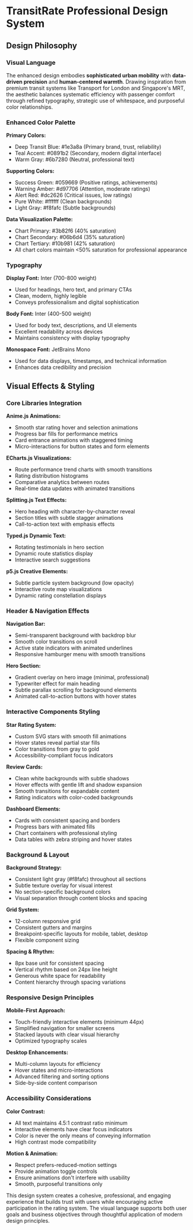 # TransitRate Professional Design System

## Design Philosophy

### Visual Language
The enhanced design embodies **sophisticated urban mobility** with **data-driven precision** and **human-centered warmth**. Drawing inspiration from premium transit systems like Transport for London and Singapore's MRT, the aesthetic balances systematic efficiency with passenger comfort through refined typography, strategic use of whitespace, and purposeful color relationships.

### Enhanced Color Palette
**Primary Colors:**
- Deep Transit Blue: #1e3a8a (Primary brand, trust, reliability)
- Teal Accent: #0891b2 (Secondary, modern digital interface)
- Warm Gray: #6b7280 (Neutral, professional text)

**Supporting Colors:**
- Success Green: #059669 (Positive ratings, achievements)
- Warning Amber: #d97706 (Attention, moderate ratings)
- Alert Red: #dc2626 (Critical issues, low ratings)
- Pure White: #ffffff (Clean backgrounds)
- Light Gray: #f8fafc (Subtle backgrounds)

**Data Visualization Palette:**
- Chart Primary: #3b82f6 (40% saturation)
- Chart Secondary: #06b6d4 (35% saturation)
- Chart Tertiary: #10b981 (42% saturation)
- All chart colors maintain <50% saturation for professional appearance

### Typography
**Display Font:** Inter (700-800 weight)
- Used for headings, hero text, and primary CTAs
- Clean, modern, highly legible
- Conveys professionalism and digital sophistication

**Body Font:** Inter (400-500 weight)
- Used for body text, descriptions, and UI elements
- Excellent readability across devices
- Maintains consistency with display typography

**Monospace Font:** JetBrains Mono
- Used for data displays, timestamps, and technical information
- Enhances data credibility and precision

## Visual Effects & Styling

### Core Libraries Integration
**Anime.js Animations:**
- Smooth star rating hover and selection animations
- Progress bar fills for performance metrics
- Card entrance animations with staggered timing
- Micro-interactions for button states and form elements

**ECharts.js Visualizations:**
- Route performance trend charts with smooth transitions
- Rating distribution histograms
- Comparative analytics between routes
- Real-time data updates with animated transitions

**Splitting.js Text Effects:**
- Hero heading with character-by-character reveal
- Section titles with subtle stagger animations
- Call-to-action text with emphasis effects

**Typed.js Dynamic Text:**
- Rotating testimonials in hero section
- Dynamic route statistics display
- Interactive search suggestions

**p5.js Creative Elements:**
- Subtle particle system background (low opacity)
- Interactive route map visualizations
- Dynamic rating constellation displays

### Header & Navigation Effects
**Navigation Bar:**
- Semi-transparent background with backdrop blur
- Smooth color transitions on scroll
- Active state indicators with animated underlines
- Responsive hamburger menu with smooth transitions

**Hero Section:**
- Gradient overlay on hero image (minimal, professional)
- Typewriter effect for main heading
- Subtle parallax scrolling for background elements
- Animated call-to-action buttons with hover states

### Interactive Components Styling
**Star Rating System:**
- Custom SVG stars with smooth fill animations
- Hover states reveal partial star fills
- Color transitions from gray to gold
- Accessibility-compliant focus indicators

**Review Cards:**
- Clean white backgrounds with subtle shadows
- Hover effects with gentle lift and shadow expansion
- Smooth transitions for expandable content
- Rating indicators with color-coded backgrounds

**Dashboard Elements:**
- Cards with consistent spacing and borders
- Progress bars with animated fills
- Chart containers with professional styling
- Data tables with zebra striping and hover states

### Background & Layout
**Background Strategy:**
- Consistent light gray (#f8fafc) throughout all sections
- Subtle texture overlay for visual interest
- No section-specific background colors
- Visual separation through content blocks and spacing

**Grid System:**
- 12-column responsive grid
- Consistent gutters and margins
- Breakpoint-specific layouts for mobile, tablet, desktop
- Flexible component sizing

**Spacing & Rhythm:**
- 8px base unit for consistent spacing
- Vertical rhythm based on 24px line height
- Generous white space for readability
- Content hierarchy through spacing variations

### Responsive Design Principles
**Mobile-First Approach:**
- Touch-friendly interactive elements (minimum 44px)
- Simplified navigation for smaller screens
- Stacked layouts with clear visual hierarchy
- Optimized typography scales

**Desktop Enhancements:**
- Multi-column layouts for efficiency
- Hover states and micro-interactions
- Advanced filtering and sorting options
- Side-by-side content comparison

### Accessibility Considerations
**Color Contrast:**
- All text maintains 4.5:1 contrast ratio minimum
- Interactive elements have clear focus indicators
- Color is never the only means of conveying information
- High contrast mode compatibility

**Motion & Animation:**
- Respect prefers-reduced-motion settings
- Provide animation toggle controls
- Ensure animations don't interfere with usability
- Smooth, purposeful transitions only

This design system creates a cohesive, professional, and engaging experience that builds trust with users while encouraging active participation in the rating system. The visual language supports both user goals and business objectives through thoughtful application of modern design principles.